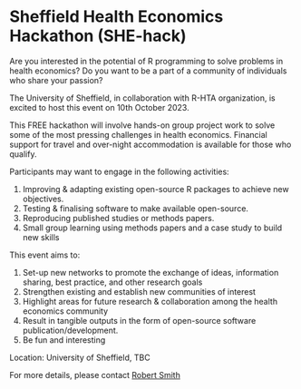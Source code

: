 # Sheffield Health Economics Hackathon (SHE-hack)

Are you interested in the potential of R programming to solve problems in health economics? Do you want to be a part of a community of individuals who share your passion? 

The University of Sheffield, in collaboration with R-HTA organization, is excited to host this event on 10th October 2023. 

This FREE hackathon will involve hands-on group project work to solve some of the most pressing challenges in health economics. Financial support for travel and over-night accommodation is available for those who qualify.

Participants may want to engage in the following activities:
1. Improving & adapting existing open-source R packages to achieve new objectives.
2. Testing & finalising software to make available open-source.
3. Reproducing published studies or methods papers.
4. Small group learning using methods papers and a case study to build new skills

This event aims to:
1. Set-up new networks to promote the exchange of ideas, information sharing, best practice, and other research goals
2. Strengthen existing and establish new communities of interest
3. Highlight areas for future research & collaboration among the health economics community
4. Result in tangible outputs in the form of open-source software publication/development.
5. Be fun and interesting

Location: University of Sheffield, TBC

For more details, please contact [Robert Smith](robert.smith@sheffield.ac.uk)

